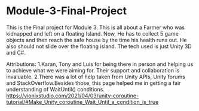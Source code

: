 # Module-3-Final-Project
This is the Final project for Module 3.
This is all about a Farmer who was kidnapped and left on a floating Island. Now, He has to collect 5 game objects and then reach the safe house by the time his health runs out. He also should not slide over the floating island.
The tech used is just Unity 3D and C#.

Attributions:
1.Karan, Tony and Luis for being there in person and helping us to achieve what we were aiming for. Their support and collaboration is invaluable.
2.There was a lot of help taken from Unity APIs, Unity forums and StackOverflow.Besides those, this page helped me in getting a fair understanding of WaitUntil() conditions.  https://vionixstudio.com/2021/04/03/unity-coroutine-tutorial/#Make_Unity_coroutine_Wait_Until_a_condition_is_true


